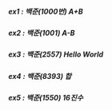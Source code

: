 ##### ex1 : 백준(1000번) A+B 
##### ex2 : 백준(1001) A-B
##### ex3 : 백준(2557) Hello World
##### ex4 : 백준(8393) 합
##### ex5 : 백준(1550) 16진수
